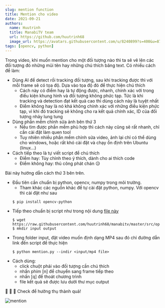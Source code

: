 ```yaml
---
slug: mention function
title: Mention cho video
date: 2021-09-21
authors:
  name: Huutrinh
  title: ManabiTV team
  url: https://github.com/huutrinh68
  image_url: https://avatars.githubusercontent.com/u/8240899?s=400&u=8719e17cf254c73acc2919380796dee58facdf59&v=4
tags: [opencv, python]
---
```


Trong video, khi muốn mention cho một đối tượng nào thì ta sẽ vẽ lên các đối tượng đó những mũi tên hay những chú thích băng text.
Có nhiều cách để làm:
- Dùng AI để detect rồi tracking đối tượng, sau khi tracking được thì với mỗi frame sẽ có tọa độ. Dựa vào tọa độ đó để thực hiện chú thích
  - Cách này có điểm hay là tự động được, nhanh, chính xác với trong điều kiện khung hình và đối tượng không phức tạp.
Tức là khi tracking và detection đạt kết quả cao thì dùng cách này là tuyệt nhất
  - Điểm không hay là nó khá không chính xác với những điều kiện phức tạp, vì khi đó tracking sẽ không cho ra kết quả chính xác, ID của đối tượng nhảy lung tung
- Dùng phần mềm chỉnh sửa ảnh bên thứ 3
  - Nếu tìm được phần mềm phù hợp thì cách này cũng sẽ rất nhanh, chỉ cần cài đặt làm quen tool
  - Tuy nhiên nhiều phần mềm chỉnh sửa video, ảnh lại chỉ có thể dùng cho windows, hoặc rất khó cài đặt và chạy ổn định trên Ubuntu (linux...)
- Cách tiếp theo là tự viết script để chú thích
  - Điểm hay: Tùy chỉnh theo ý thích, dành cho ai thích code
  - Điểm không hay: thủ công phát chán 😥

Bài này hướng dẫn cách thứ 3 bên trên.
- Đầu tiên cần chuẩn bị python, opencv, numpy trong môi trường.
  - Tham khác các nguồn khác để tự cài đặt python, numpy. Với opencv thì cài đặt như sau
  ```
  $ pip install opencv-python
  ```
- Tiếp theo chuẩn bị script như trong nội dung [file này](https://github.com/huutrinh68/manabitv/blob/master/src/opencv/mention.py)
  ```
  $ wget https://raw.githubusercontent.com/huutrinh68/manabitv/master/src/opencv/mention.py
  $ mkdir input output
  ```
- Trong folder input, đặt video muốn định dạng MP4 sau đó chỉ đường dẫn link đến script để thực hiện
  ```
  $ python mention.py --indir <input/mp4 file>
  ```
- Cách dùng:
  - click chuột phải vào đối tượng cần chú thích
  - nhấn phím [n] để chuyển sang frame tiếp theo
  - nhấn [q] để thoát chương trình
  - file kết quả sẽ được lưu dưới thư mục output

🍻 🍻 🍻 Check để hưởng thụ thành quả!


![mention](https://user-images.githubusercontent.com/8240899/134145987-0c5fd70b-11af-47c3-a027-02d98a518eb7.png)
